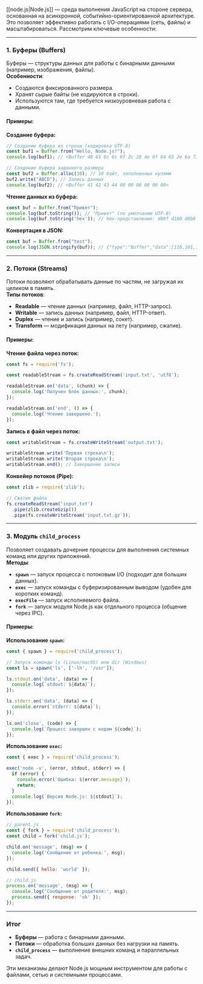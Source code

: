 
[[node.js|Node.js]] — среда выполнения JavaScript на стороне сервера, основанная на асинхронной, событийно-ориентированной архитектуре. Это позволяет эффективно работать с I/O-операциями (сеть, файлы) и масштабироваться. Рассмотрим ключевые особенности:

---

### 1. **Буферы (Buffers)**
Буферы — структуры данных для работы с бинарными данными (например, изображения, файлы).  
**Особенности**:
- Создаются фиксированного размера.
- Хранят сырые байты (не кодируются в строки).
- Используются там, где требуется низкоуровневая работа с данными.

#### Примеры:
**Создание буфера:**
```javascript
// Создание буфера из строки (кодировка UTF-8)
const buf1 = Buffer.from("Hello, Node.js!");
console.log(buf1); // <Buffer 48 65 6c 6c 6f 2c 20 4e 6f 64 65 2e 6a 73 21>

// Создание буфера заданного размера
const buf2 = Buffer.alloc(10); // 10 байт, заполненных нулями
buf2.write("ABCD"); // Запись данных
console.log(buf2); // <Buffer 41 42 43 44 00 00 00 00 00 00>
```

**Чтение данных из буфера:**
```javascript
const buf = Buffer.from("Привет");
console.log(buf.toString()); // "Привет" (по умолчанию UTF-8)
console.log(buf.toString('hex')); // hex-представление: d09f d180 d0b8 d0b2 d0b5 d182
```

**Конвертация в JSON:**
```javascript
const buf = Buffer.from("test");
console.log(JSON.stringify(buf)); // {"type":"Buffer","data":[116,101,115,116]}
```

---

### 2. **Потоки (Streams)**
Потоки позволяют обрабатывать данные по частям, не загружая их целиком в память.  
**Типы потоков**:
- **Readable** — чтение данных (например, файл, HTTP-запрос).
- **Writable** — запись данных (например, файл, HTTP-ответ).
- **Duplex** — чтение и запись (например, сокет).
- **Transform** — модификация данных на лету (например, сжатие).

#### Примеры:
**Чтение файла через поток:**
```javascript
const fs = require('fs');

const readableStream = fs.createReadStream('input.txt', 'utf8');

readableStream.on('data', (chunk) => {
  console.log('Получен блок данных:', chunk);
});

readableStream.on('end', () => {
  console.log('Чтение завершено.');
});
```

**Запись в файл через поток:**
```javascript
const writableStream = fs.createWriteStream('output.txt');

writableStream.write('Первая строка\n');
writableStream.write('Вторая строка\n');
writableStream.end(); // Завершение записи
```

**Конвейер потоков (Pipe):**
```javascript
const zlib = require('zlib');

// Сжатие файла
fs.createReadStream('input.txt')
  .pipe(zlib.createGzip())
  .pipe(fs.createWriteStream('input.txt.gz'));
```

---

### 3. **Модуль `child_process`**
Позволяет создавать дочерние процессы для выполнения системных команд или других приложений.  
**Методы**:
- **`spawn`** — запуск процесса с потоковым I/O (подходит для больших данных).
- **`exec`** — запуск команды с буферизированным выводом (удобен для коротких команд).
- **`execFile`** — запуск исполняемого файла.
- **`fork`** — запуск модуля Node.js как отдельного процесса (общение через IPC).

#### Примеры:
**Использование `spawn`:**
```javascript
const { spawn } = require('child_process');

// Запуск команды ls (Linux/macOS) или dir (Windows)
const ls = spawn('ls', ['-lh', '/usr']);

ls.stdout.on('data', (data) => {
  console.log(`stdout: ${data}`);
});

ls.stderr.on('data', (data) => {
  console.error(`stderr: ${data}`);
});

ls.on('close', (code) => {
  console.log(`Процесс завершен с кодом ${code}`);
});
```

**Использование `exec`:**
```javascript
const { exec } = require('child_process');

exec('node -v', (error, stdout, stderr) => {
  if (error) {
    console.error(`Ошибка: ${error.message}`);
    return;
  }
  console.log(`Версия Node.js: ${stdout}`);
});
```

**Использование `fork`:**
```javascript
// parent.js
const { fork } = require('child_process');
const child = fork('child.js');

child.on('message', (msg) => {
  console.log('Сообщение от ребенка:', msg);
});

child.send({ hello: 'world' });

// child.js
process.on('message', (msg) => {
  console.log('Сообщение от родителя:', msg);
  process.send({ response: 'ok' });
});
```

---

### Итог
- **Буферы** — работа с бинарными данными.
- **Потоки** — обработка больших данных без нагрузки на память.
- **`child_process`** — выполнение внешних команд и параллельных задач.

Эти механизмы делают Node.js мощным инструментом для работы с файлами, сетью и системными процессами.